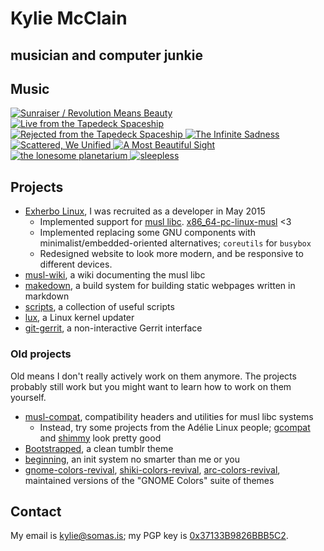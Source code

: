 # Kylie McClain
## musician and computer junkie

## Music

<div class='discography'>
    <a href='https://somasis.bandcamp.com/album/sunraiser-revolution-means-beauty' title='Sunraiser / Revolution Means Beauty'>
        <img src='/img/covers/sunraiserrevolutionmeansbeauty.jpg' alt='Sunraiser / Revolution Means Beauty' />
    </a>
    <a href='https://somasis.bandcamp.com/album/live-from-the-tapedeck-spaceship' title='Live from the Tapedeck Spaceship'>
        <img src='/img/covers/livefromthetapedeckspaceship.jpg' alt='Live from the Tapedeck Spaceship' />
    </a>
    <a href='https://somasis.bandcamp.com/album/rejected-from-the-tapedeck-spaceship' title='Rejected from the Tapedeck Spaceship'>
        <img src='/img/covers/rejectedfromthetapedeckspaceship.jpg' alt='Rejected from the Tapedeck Spaceship' />
    </a>
    <a href='https://somasis.bandcamp.com/album/the-infinite-sadness-2' title='The Infinite Sadness'>
        <img src='/img/covers/theinfinitesadness.jpg' alt='The Infinite Sadness' />
    </a>
    <a href='https://somasis.bandcamp.com/album/scattered-we-unified' title='Scattered, We Unified'>
        <img src='/img/covers/scatteredweunified.jpg' alt='Scattered, We Unified' />
    </a>
    <a href='https://somasis.bandcamp.com/album/a-most-beautiful-sight' title='A Most Beautiful Sight'>
        <img src='/img/covers/amostbeautifulsight.jpg' alt='A Most Beautiful Sight' />
    </a>
    <a href='https://somasis.bandcamp.com/album/the-lonesome-planetarium' title='the lonesome planetarium'>
        <img src='/img/covers/thelonesomeplanetarium.jpg' alt='the lonesome planetarium' />
    </a>
    <a href='https://somasis.bandcamp.com/album/sleepless' title='sleepless'>
        <img src='/img/covers/sleepless.jpg' alt='sleepless' />
    </a>
</div>

## Projects

- [Exherbo Linux], I was recruited as a developer in May 2015
    - Implemented support for [musl libc]. [x86_64-pc-linux-musl] <3
    - Implemented replacing some GNU components with minimalist/embedded-oriented
      alternatives; `coreutils` for `busybox`
    - Redesigned website to look more modern, and be responsive to different
      devices.
- [musl-wiki], a wiki documenting the musl libc
- [makedown], a build system for building static webpages written in markdown
- [scripts], a collection of useful scripts
- [lux], a Linux kernel updater
- [git-gerrit], a non-interactive Gerrit interface

### Old projects

Old means I don't really actively work on them anymore. The projects probably
still work but you might want to learn how to work on them yourself.

- [musl-compat], compatibility headers and utilities for musl libc systems
    - Instead, try some projects from the Adélie Linux people;
      [gcompat](https://code.foxkit.us/adelie/gcompat) and
      [shimmy](https://code.foxkit.us/adelie/shimmy) look pretty good
- [Bootstrapped], a clean tumblr theme
- [beginning], an init system no smarter than me or you
- [gnome-colors-revival], [shiki-colors-revival], [arc-colors-revival],
  maintained versions of the "GNOME Colors" suite of themes

## Contact

My email is <kylie@somas.is>; my PGP key is [0x37133B9826BBB5C2][pgp].

[pgp]:                      https://pgp.mit.edu/pks/lookup?op=vindex&fingerprint=on&search=0x37133B9826BBB5C2
[musl-wiki]:                https://wiki.musl-libc.org/
[scripts]:                  https://gitlab.com/somasis/scripts
[makedown]:                 https://gitlab.com/somasis/makedown
[Exherbo Linux]:            https://www.exherbo.org/
[musl libc]:                https://www.musl-libc.org/
[x86_64-pc-linux-musl]:     /dl/stages
[beginning]:                https://gitlab.com/somasis/beginning
[lux]:                      https://gitlab.com/somasis/lux
[musl-compat]:              https://gitlab.com/somasis/musl-compat
[git-gerrit]:               https://gitlab.com/somasis/git-gerrit
[Bootstrapped]:             https://gitlab.com/somasis/tumblrthemes/blob/master/bootstrapped.html
[gnome-colors-revival]:     https://gitlab.com/somasis/gnome-colors-revival
[shiki-colors-revival]:     https://gitlab.com/somasis/shiki-colors-revival
[arc-colors-revival]:       https://gitlab.com/somasis/arc-colors-revival
[Discount]:                 https://www.pell.portland.or.us/~orc/Code/discount/
[Markdown]:                 https://daringfireball.net/projects/markdown/
[Source]:                   https://gitlab.com/somasis/www.somas.is
